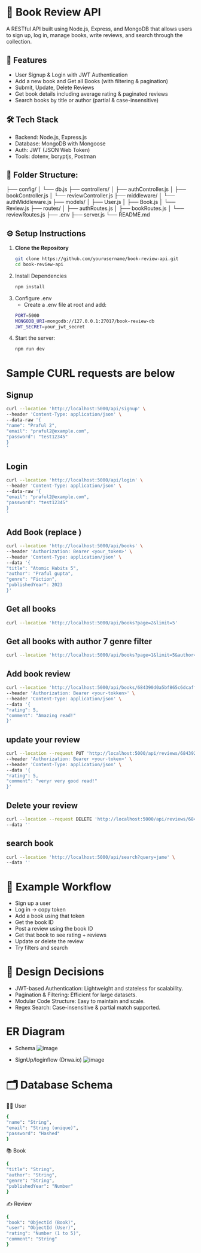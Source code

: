 # 📘 Book Review API

A RESTful API built using Node.js, Express, and MongoDB that allows users to sign up, log in, manage books, write reviews, and search through the collection.

## 🚀 Features

- User Signup & Login with JWT Authentication
- Add a new book and Get all Books (with filtering & pagination)
- Submit, Update, Delete Reviews
- Get book details including average rating & paginated reviews
- Search books by title or author (partial & case-insensitive)

## 🛠️ Tech Stack

- Backend: Node.js, Express.js
- Database: MongoDB with Mongoose
- Auth: JWT (JSON Web Token)
- Tools: dotenv, bcryptjs, Postman

## 📁 Folder Structure:

├── config/
│ └── db.js
├── controllers/
│ ├── authController.js
│ ├── bookController.js
│ └── reviewController.js
├── middleware/
│ └── authMiddleware.js
├── models/
│ ├── User.js
│ ├── Book.js
│ └── Review.js
├── routes/
│ ├── authRoutes.js
│ ├── bookRoutes.js
│ └── reviewRoutes.js
├── .env
├── server.js
└── README.md

## ⚙️ Setup Instructions

1. **Clone the Repository**
   ```bash
   git clone https://github.com/yourusername/book-review-api.git
   cd book-review-api
   ```
2. Install Dependencies
   ```bash
   npm install
   ```
4. Configure .env
   - Create a .env file at root and add:
   ```bash
   PORT=5000
   MONGODB_URI=mongodb://127.0.0.1:27017/book-review-db
   JWT_SECRET=your_jwt_secret
   ```
6. Start the server:
   ```bash
   npm run dev
   ```

# Sample CURL requests are below

## Signup
```bash
curl --location 'http://localhost:5000/api/signup' \
--header 'Content-Type: application/json' \
--data-raw '{
"name": "Praful 2",
"email": "praful2@example.com",
"password": "test12345"
}
'
```

## Login
```bash
curl --location 'http://localhost:5000/api/login' \
--header 'Content-Type: application/json' \
--data-raw '{
"email": "praful2@example.com",
"password": "test12345"
}
'
```

## Add Book (replace <token>)
```bash
curl --location 'http://localhost:5000/api/books' \
--header 'Authorization: Bearer <your_token>' \
--header 'Content-Type: application/json' \
--data '{
"title": "Atomic Habits 5",
"author": "Praful gupta",
"genre": "Fiction",
"publishedYear": 2023
}'
```
## Get all books
```bash
curl --location 'http://localhost:5000/api/books?page=2&limit=5'
```
## Get all books with author 7 genre filter
```bash
curl --location 'http://localhost:5000/api/books?page=1&limit=5&author=James&genre=Self'
```
## Add book review
```bash
curl --location 'http://localhost:5000/api/books/684390d0a5bf865c6dcaffa5/reviews' \
--header 'Authorization: Bearer <your-tokken>' \
--header 'Content-Type: application/json' \
--data '{
"rating": 5,
"comment": "Amazing read!"
}'
```
## update your review
```bash
curl --location --request PUT 'http://localhost:5000/api/reviews/6843927ba5bf865c6dcaffb4' \
--header 'Authorization: Bearer <your-token>' \
--header 'Content-Type: application/json' \
--data '{
"rating": 5,
"comment": "veryr very good read!"
}'
```
## Delete your review
```bash
curl --location --request DELETE 'http://localhost:5000/api/reviews/6843927ba5bf865c6dcaffb4' \
--data ''
```
## search book
```bash
curl --location 'http://localhost:5000/api/search?query=jame' \
--data ''
```
# 🧪 Example Workflow
- Sign up a user
- Log in → copy token
- Add a book using that token
- Get the book ID
- Post a review using the book ID
- Get that book to see rating + reviews
- Update or delete the review
- Try filters and search

# 🧠 Design Decisions
- JWT-based Authentication: Lightweight and stateless for scalability.
- Pagination & Filtering: Efficient for large datasets.
- Modular Code Structure: Easy to maintain and scale.
- Regex Search: Case-insensitive & partial match supported.

# ER Diagram

- Schema
![image](https://github.com/user-attachments/assets/6cf02044-fe2c-46f8-bfc0-dacd7f297ab8)

- SignUp/loginflow (Drwa.io)
![image](https://github.com/user-attachments/assets/8a816d23-625b-402b-a5d3-10084eccd730)

# 🗂️ Database Schema
🧑‍💻 User
```bash
{
"name": "String",
"email": "String (unique)",
"password": "Hashed"
}
```
📚 Book
```bash
{
"title": "String",
"author": "String",
"genre": "String",
"publishedYear": "Number"
}
```
✍️ Review
```bash
{
"book": "ObjectId (Book)",
"user": "ObjectId (User)",
"rating": "Number (1 to 5)",
"comment": "String"
}
```
